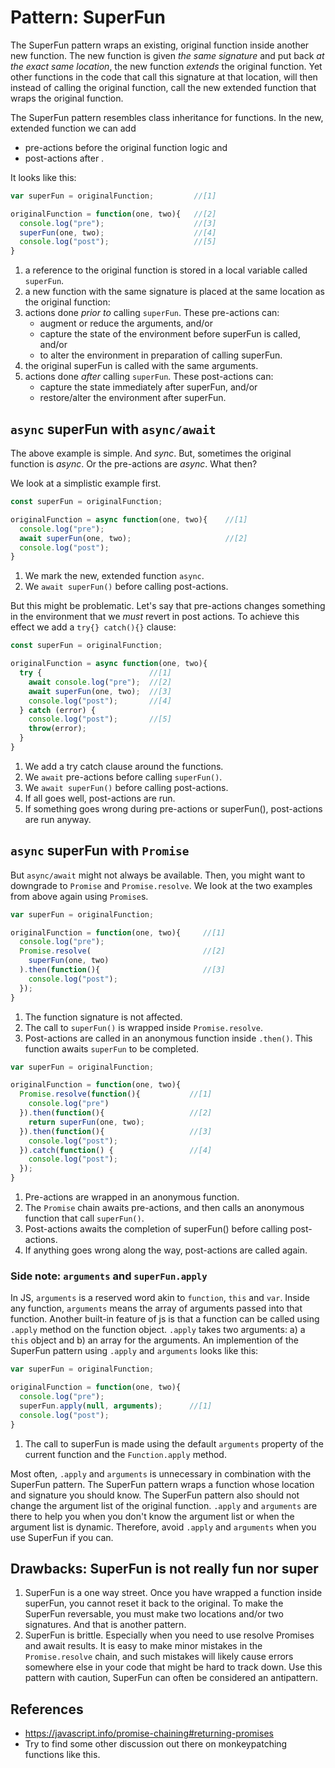 # Pattern: SuperFun

The SuperFun pattern wraps an existing, original function inside another new function.
The new function is given *the same signature* and put back *at the exact same location*,
the new function *extends* the original function.
Yet other functions in the code that call this signature at that location,
will then instead of calling the original function, 
call the new extended function that wraps the original function.

The SuperFun pattern resembles class inheritance for functions.
In the new, extended function we can add 
 * pre-actions before the original function logic and
 * post-actions after .

It looks like this:

```javascript
var superFun = originalFunction;         //[1]

originalFunction = function(one, two){   //[2]
  console.log("pre");                    //[3]
  superFun(one, two);                    //[4]
  console.log("post");                   //[5]
}
```
1. a reference to the original function is stored in a local variable called `superFun`.
2. a new function with the same signature is placed at the same location as the original function:
3. actions done *prior to* calling `superFun`. 
These pre-actions can:
   * augment or reduce the arguments, and/or 
   * capture the state of the environment before superFun is called, and/or
   * to alter the environment in preparation of calling superFun.
4. the original superFun is called with the same arguments.
5. actions done *after* calling `superFun`.
These post-actions can: 
   * capture the state immediately after superFun, and/or
   * restore/alter the environment after superFun.
   
## `async` superFun with `async/await`
The above example is simple. And *sync*.
But, sometimes the original function is *async*. 
Or the pre-actions are *async*.
What then?

We look at a simplistic example first.

```javascript
const superFun = originalFunction;           

originalFunction = async function(one, two){    //[1]
  console.log("pre");          
  await superFun(one, two);                     //[2]
  console.log("post");         
}
```
1. We mark the new, extended function `async`.
2. We `await superFun()` before calling post-actions.  

But this might be problematic. Let's say that pre-actions 
changes something in the environment that we *must* revert in post actions.
To achieve this effect we add a `try{} catch(){}` clause:

```javascript
const superFun = originalFunction;          

originalFunction = async function(one, two){
  try {                        //[1]
    await console.log("pre");  //[2]          
    await superFun(one, two);  //[3]          
    console.log("post");       //[4]          
  } catch (error) {
    console.log("post");       //[5]          
    throw(error);    
  }
}
```
1. We add a try catch clause around the functions.
2. We `await` pre-actions before calling `superFun()`.
3. We `await superFun()` before calling post-actions.
4. If all goes well, post-actions are run.
5. If something goes wrong during pre-actions or superFun(), post-actions are run anyway.

## `async` superFun with `Promise`
But `async/await` might not always be available. 
Then, you might want to downgrade to `Promise` and `Promise.resolve`.
We look at the two examples from above again using `Promise`s.

```javascript
var superFun = originalFunction;         

originalFunction = function(one, two){     //[1]
  console.log("pre");                      
  Promise.resolve(                         //[2]
    superFun(one, two)                     
  ).then(function(){                       //[3]
    console.log("post");                   
  });
}
```
1. The function signature is not affected. 
2. The call to `superFun()` is wrapped inside `Promise.resolve`.
3. Post-actions are called in an anonymous function inside `.then()`. 
This function awaits `superFun` to be completed.

```javascript
var superFun = originalFunction;        

originalFunction = function(one, two){  
  Promise.resolve(function(){           //[1]
    console.log("pre")                  
  }).then(function(){                   //[2]
    return superFun(one, two);          
  }).then(function(){                   //[3]
    console.log("post");                
  }).catch(function() {                 //[4]
    console.log("post");                    
  });
}
```
1. Pre-actions are wrapped in an anonymous function.
2. The `Promise` chain awaits pre-actions, and then calls an anonymous function that call `superFun()`.
3. Post-actions awaits the completion of superFun() before calling post-actions. 
4. If anything goes wrong along the way, post-actions are called again.

### Side note: `arguments` and `superFun.apply`

In JS, `arguments` is a reserved word akin to `function`, `this` and `var`.
Inside any function, `arguments` means the array of arguments passed into that function.
Another built-in feature of js is that a function can be called using `.apply` method on the 
function object. `.apply` takes two arguments: a) a `this` object and b) an array for the arguments.
An implemention of the SuperFun pattern using `.apply` and `arguments` looks like this:

```javascript
var superFun = originalFunction;         

originalFunction = function(one, two){   
  console.log("pre");                    
  superFun.apply(null, arguments);      //[1]
  console.log("post");                   
}
```
1. The call to superFun is made using the default `arguments` property of the current function 
and the `Function.apply` method.

Most often, `.apply` and `arguments` is unnecessary in combination with the SuperFun pattern.
The SuperFun pattern wraps a function whose location and signature you should know.
The SuperFun pattern also should not change the argument list of the original function.
`.apply` and `arguments` are there to help you when you don't know the argument list or 
when the argument list is dynamic. 
Therefore, avoid `.apply` and `arguments` when you use SuperFun if you can.

## Drawbacks: SuperFun is not really fun nor super

1. SuperFun is a one way street. 
Once you have wrapped a function inside superFun, you cannot reset it back to the original. 
To make the SuperFun reversable, you must make two locations and/or two signatures.
And that is another pattern.
2. SuperFun is brittle. Especially when you need to use resolve Promises and await results. 
It is easy to make minor mistakes in the `Promise.resolve` chain, and 
such mistakes will likely cause errors somewhere else in your code that might be hard to track down.
Use this pattern with caution, SuperFun can often be considered an antipattern.

## References
* https://javascript.info/promise-chaining#returning-promises
* Try to find some other discussion out there on monkeypatching functions like this.